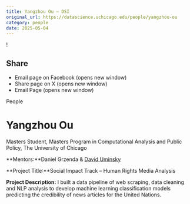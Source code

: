 ```yaml
---
title: Yangzhou Ou – DSI
original_url: https://datascience.uchicago.edu/people/yangzhou-ou
category: people
date: 2025-05-04
---
```


<!-- Table-like structure detected -->

!

## Share

* Email page on Facebook (opens new window)
* Share page on X (opens new window)
* Email Page (opens new window)

<!-- Table-like structure detected -->

People

# Yangzhou Ou

Masters Student, Masters Program in Computational Analysis and Public Policy, The University of Chicago

**Mentors:**Daniel Grzenda & [David Uminsky](https://computerscience.uchicago.edu/people/profile/david-uminsky/)

**Project Title:**Social Impact Track – Human Rights Media Analysis

**Project Description:** I built a data pipeline of web scraping, data cleaning and NLP analysis to develop machine learning classification models predicting the credibility of news articles for the United Nations.
